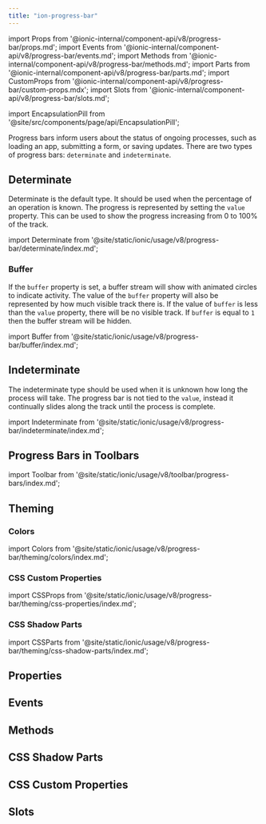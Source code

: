 ```yaml
---
title: "ion-progress-bar"
---
```


import Props from '@ionic-internal/component-api/v8/progress-bar/props.md';
import Events from '@ionic-internal/component-api/v8/progress-bar/events.md';
import Methods from '@ionic-internal/component-api/v8/progress-bar/methods.md';
import Parts from '@ionic-internal/component-api/v8/progress-bar/parts.md';
import CustomProps from '@ionic-internal/component-api/v8/progress-bar/custom-props.mdx';
import Slots from '@ionic-internal/component-api/v8/progress-bar/slots.md';

<head>
  <title>ion-progress-bar: App Progress Bar for Loading Indicator</title>
  <meta name="description" content="ion-progress-bars are horizontal loading indicators that inform users about the status of ongoing app processes—such as submitting a form or saving updates." />
</head>

import EncapsulationPill from '@site/src/components/page/api/EncapsulationPill';

<EncapsulationPill type="shadow" />

Progress bars inform users about the status of ongoing processes, such as loading an app, submitting a form, or saving updates. There are two types of progress bars: `determinate` and `indeterminate`.

## Determinate

Determinate is the default type. It should be used when the percentage of an operation is known. The progress is represented by setting the `value` property. This can be used to show the progress increasing from 0 to 100% of the track.

import Determinate from '@site/static/ionic/usage/v8/progress-bar/determinate/index.md';

<Determinate />

### Buffer

If the `buffer` property is set, a buffer stream will show with animated circles to indicate activity. The value of the `buffer` property will also be represented by how much visible track there is. If the value of `buffer` is less than the `value` property, there will be no visible track. If `buffer` is equal to `1` then the buffer stream will be hidden.

import Buffer from '@site/static/ionic/usage/v8/progress-bar/buffer/index.md';

<Buffer />

## Indeterminate

The indeterminate type should be used when it is unknown how long the process will take. The progress bar is not tied to the `value`, instead it continually slides along the track until the process is complete.

import Indeterminate from '@site/static/ionic/usage/v8/progress-bar/indeterminate/index.md';

<Indeterminate />

## Progress Bars in Toolbars

<!-- Reuse the playground from the Toolbar directory -->

import Toolbar from '@site/static/ionic/usage/v8/toolbar/progress-bars/index.md';

<Toolbar />

## Theming

### Colors

import Colors from '@site/static/ionic/usage/v8/progress-bar/theming/colors/index.md';

<Colors />

### CSS Custom Properties

import CSSProps from '@site/static/ionic/usage/v8/progress-bar/theming/css-properties/index.md';

<CSSProps />

### CSS Shadow Parts

import CSSParts from '@site/static/ionic/usage/v8/progress-bar/theming/css-shadow-parts/index.md';

<CSSParts />

## Properties

<Props />

## Events

<Events />

## Methods

<Methods />

## CSS Shadow Parts

<Parts />

## CSS Custom Properties

<CustomProps />

## Slots

<Slots />
